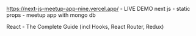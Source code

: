 https://next-js-meetup-app-nine.vercel.app/ - LIVE DEMO
next js - static props - meetup app with mongo db


React - The Complete Guide (incl Hooks, React Router, Redux)
